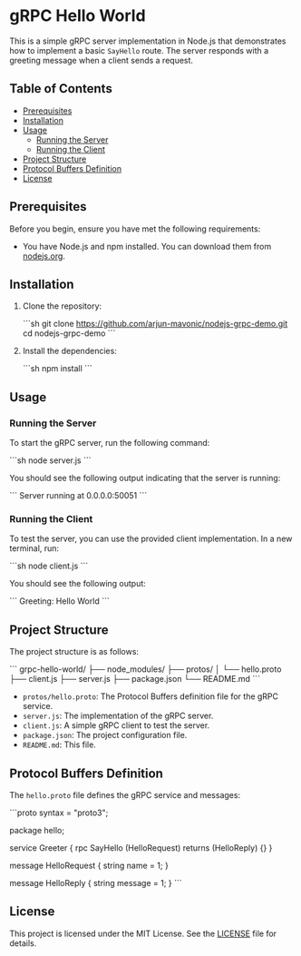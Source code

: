 
# gRPC Hello World

This is a simple gRPC server implementation in Node.js that demonstrates how to implement a basic `SayHello` route. The server responds with a greeting message when a client sends a request.

## Table of Contents

- [Prerequisites](#prerequisites)
- [Installation](#installation)
- [Usage](#usage)
  - [Running the Server](#running-the-server)
  - [Running the Client](#running-the-client)
- [Project Structure](#project-structure)
- [Protocol Buffers Definition](#protocol-buffers-definition)
- [License](#license)

## Prerequisites

Before you begin, ensure you have met the following requirements:

- You have Node.js and npm installed. You can download them from [nodejs.org](https://nodejs.org/).

## Installation

1. Clone the repository:

    \`\`\`sh
    git clone https://github.com/arjun-mavonic/nodejs-grpc-demo.git
    cd nodejs-grpc-demo
    \`\`\`

2. Install the dependencies:

    \`\`\`sh
    npm install
    \`\`\`

## Usage

### Running the Server

To start the gRPC server, run the following command:

\`\`\`sh
node server.js
\`\`\`

You should see the following output indicating that the server is running:

\`\`\`
Server running at 0.0.0.0:50051
\`\`\`

### Running the Client

To test the server, you can use the provided client implementation. In a new terminal, run:

\`\`\`sh
node client.js
\`\`\`

You should see the following output:

\`\`\`
Greeting: Hello World
\`\`\`

## Project Structure

The project structure is as follows:

\`\`\`
grpc-hello-world/
├── node_modules/
├── protos/
│   └── hello.proto
├── client.js
├── server.js
├── package.json
└── README.md
\`\`\`

- `protos/hello.proto`: The Protocol Buffers definition file for the gRPC service.
- `server.js`: The implementation of the gRPC server.
- `client.js`: A simple gRPC client to test the server.
- `package.json`: The project configuration file.
- `README.md`: This file.

## Protocol Buffers Definition

The `hello.proto` file defines the gRPC service and messages:

\`\`\`proto
syntax = "proto3";

package hello;

service Greeter {
  rpc SayHello (HelloRequest) returns (HelloReply) {}
}

message HelloRequest {
  string name = 1;
}

message HelloReply {
  string message = 1;
}
\`\`\`

## License

This project is licensed under the MIT License. See the [LICENSE](LICENSE) file for details.
